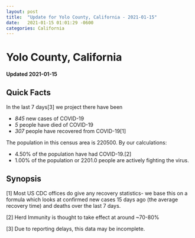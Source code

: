 ```yaml
---
layout: post
title:  "Update for Yolo County, California - 2021-01-15"
date:   2021-01-15 01:01:29 -0600
categories: California
---
```


# Yolo County, California
#### Updated 2021-01-15

## Quick Facts

In the last 7 days[3] we project there have been
- *845* new cases of COVID-19
- *5* people have died of COVID-19
- *307* people have recovered from COVID-19[1]

The population in this census area is 220500. By our calculations:
- 4.50% of the population have had COVID-19.[2]
- 1.00% of the population or 2201.0 people are actively fighting the virus.

## Synopsis




[1] Most US CDC offices do give any recovery statistics- we base this on a formula which looks at confirmed new cases
15 days ago (the average recovery time) and deaths over the last 7 days.

[2] Herd Immunity is thought to take effect at around ~70-80%

[3] Due to reporting delays, this data may be incomplete.
 
    